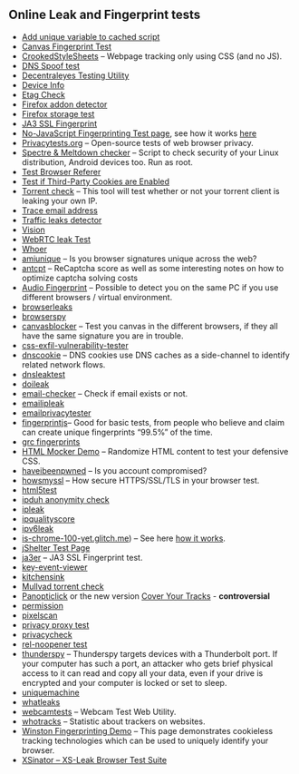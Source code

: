 ## Online Leak and Fingerprint tests

  * [Add unique variable to cached script](https://cookieless-user-tracking.herokuapp.com/)
  * [Canvas Fingerprint Test](https://webbrowsertools.com/canvas-fingerprint/)
  * [CrookedStyleSheets](https://github.com/jbtronics/CrookedStyleSheets/) – Webpage tracking only using CSS (and no JS).
  * [DNS Spoof test](https://www.grc.com/dns/dns.htm)
  * [Decentraleyes Testing Utility](https://decentraleyes.org/test/)
  * [Device Info](https://www.deviceinfo.me/)
  * [Etag Check](https://privacycheck.sec.lrz.de/passive/fp_etag/fp_etag.php)
  * [Firefox addon detector](https://thehackerblog.com/addon_scanner/)
  * [Firefox storage test](https://firefox-storage-test.glitch.me/)
  * [JA3 SSL Fingerprint](https://ja3er.com/)
  * [No-JavaScript Fingerprinting Test page](https://noscriptfingerprint.com/), see how it works [here](https://fingerprintjs.com/blog/disabling-javascript-wont-stop-fingerprinting/)
  * [Privacytests.org](https://privacytests.org/) – Open-source tests of web browser privacy.
  * [Spectre & Meltdown checker](https://github.com/speed47/spectre-meltdown-checker) – Script to check security of your Linux distribution, Android devices too. Run as root.
  * [Test Browser Referer](https://www.darklaunch.com/tools/test-referer)
  * [Test if Third-Party Cookies are Enabled](https://alanhogan.github.io/web-experiments/3rd/third-party-cookies.html)
  * [Torrent check](https://am.i.mullvad.net/torrent) – This tool will test whether or not your torrent client is leaking your own IP.
  * [Trace email address](https://www.ip-adress.com/trace-email-address)
  * [Traffic leaks detector](https://github.com/AsenOsen/traffic_leaks_detector)
  * [Vision](https://f.vision/)
  * [WebRTC leak Test](https://www.hidemyass.com/en-us/webrtc-leak-test)
  * [Whoer](https://whoer.net/)
  * [amiunique](https://amiunique.org/) – Is you browser signatures unique across the web?
  * [antcpt](https://antcpt.com/eng/information/demo-form/recaptcha-3-test-score.html) – ReCaptcha score as well as some interesting notes on how to optimize captcha solving costs
  * [Audio Fingerprint](https://audiofingerprint.openwpm.com/) – Possible to detect you on the same PC if you use different browsers / virtual environment.
  * [browserleaks](https://browserleaks.com/)
  * [browserspy](https://browserspy.dk/)
  * [canvasblocker](https://canvasblocker.kkapsner.de/test/) – Test you canvas in the different browsers, if they all have the same signature you are in trouble.
  * [css-exfil-vulnerability-tester](https://www.mike-gualtieri.com/css-exfil-vulnerability-tester)
  * [dnscookie](http://dnscookie.com/) – DNS cookies use DNS caches as a side-channel to identify related network flows.
  * [dnsleaktest](https://www.dnsleaktest.com/)
  * [doileak](https://www.doileak.com/)
  * [email-checker](https://email-checker.net/) – Check if email exists or not.
  * [emailipleak](https://emailipleak.com/)
  * [emailprivacytester](https://www.emailprivacytester.com/)
  * [fingerprintjs](https://fingerprintjs.com/demo/)– Good for basic tests, from people who believe and claim can create unique fingerprints “99.5%” of the time.
  * [grc fingerprints](https://www.grc.com/fingerprints.htm)
  * [HTML Mocker Demo](https://cleartax.github.io/html-mocker/) – Randomize HTML content to test your defensive CSS.
  * [haveibeenpwned](https://haveibeenpwned.com/) – Is you account compromised?
  * [howsmyssl](https://www.howsmyssl.com/) – How secure HTTPS/SSL/TLS in your browser test.
  * [html5test](https://html5test.com/)
  * [ipduh anonymity check](https://ipduh.com/anonymity-check/)
  * [ipleak](https://ipleak.net/)
  * [ipqualityscore](https://www.ipqualityscore.com/ip-reputation-check)
  * [ipv6leak](https://ipv6leak.com/)
  * [is-chrome-100-yet.glitch.me](https://is-chrome-100-yet.glitch.me/)) – See here [how it works](https://developer.chrome.com/blog/force-major-version-to-100/).
  * [jShelter Test Page](https://polcak.github.io/jsrestrictor/test/test.html)
  * [ja3er](https://ja3er.com/) – JA3 SSL Fingerprint test.
  * [key-event-viewer](https://w3c.github.io/uievents/tools/key-event-viewer.html)
  * [kitchensink](https://kitchensink.ssl.fun/vendor/shape/fp)
  * [Mullvad torrent check](https://mullvad.net/en/check/)
  * [Panopticlick](https://panopticlick.eff.org/) or the new version [Cover Your Tracks](https://coveryourtracks.eff.org/) - **controversial**
  * [permission](https://permission.site/)
  * [pixelscan](https://pixelscan.net/)
  * [privacy proxy test](https://do-know.com/privacy-proxy-test.html)
  * [privacycheck](https://privacycheck.sec.lrz.de/index.html)
  * [rel-noopener test](https://mathiasbynens.github.io/rel-noopener/)
  * [thunderspy](https://thunderspy.io/) – Thunderspy targets devices with a Thunderbolt port. If your computer has such a port, an attacker who gets brief physical access to it can read and copy all your data, even if your drive is encrypted and your computer is locked or set to sleep.
  * [uniquemachine](http://uniquemachine.org/)
  * [whatleaks](https://whatleaks.com/)
  * [webcamtests](https://webcamtests.com/) – Webcam Test Web Utility.
  * [whotracks](https://whotracks.me/) – Statistic about trackers on websites.
  * [Winston Fingerprinting Demo](https://demos.winstonprivacy.com/delayed-iframe-fingerprint.html) – This page demonstrates cookieless tracking technologies which can be used to uniquely identify your browser.
  * [XSinator – XS-Leak Browser Test Suite](https://xsinator.com/)